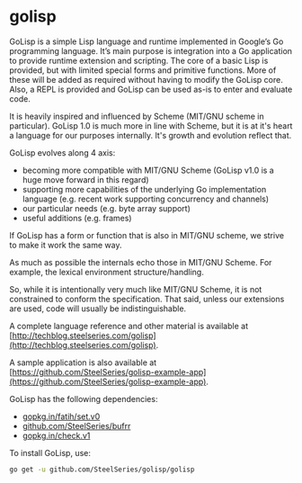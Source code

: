 golisp
======

GoLisp is a simple Lisp language and runtime implemented in Google’s
Go programming language. It’s main purpose is integration into a Go
application to provide runtime extension and scripting. The core of a
basic Lisp is provided, but with limited special forms and primitive
functions. More of these will be added as required without having to
modify the GoLisp core. Also, a REPL is provided and GoLisp can be
used as-is to enter and evaluate code.

It is heavily inspired and influenced by Scheme (MIT/GNU scheme in
particular). GoLisp 1.0 is much more in line with Scheme, but it is at
it's heart a language for our purposes internally. It's growth and
evolution reflect that.

GoLisp evolves along 4 axis:

* becoming more compatible with MIT/GNU Scheme (GoLisp v1.0 is a huge
  move forward in this regard) 
* supporting more capabilities of the underlying Go implementation
  language (e.g. recent work supporting concurrency and channels)
* our particular needs (e.g. byte array support)
* useful additions (e.g. frames)

If GoLisp has a form or function that is also in MIT/GNU scheme, we
strive to make it work the same way.

As much as possible the internals echo those in MIT/GNU Scheme. For
example, the lexical environment structure/handling.

So, while it is intentionally very much like MIT/GNU Scheme, it is not
constrained to conform the specification. That said, unless our
extensions are used, code will usually be indistinguishable.

A complete language reference and other material is available at
[http://techblog.steelseries.com/golisp](http://techblog.steelseries.com/golisp).

A sample application is also available at [https://github.com/SteelSeries/golisp-example-app](https://github.com/SteelSeries/golisp-example-app).

GoLisp has the following dependencies:

* [gopkg.in/fatih/set.v0](gopkg.in/fatih/set.v0)
* [github.com/SteelSeries/bufrr](github.com/SteelSeries/bufrr)
* [gopkg.in/check.v1](gopkg.in/check.v1)

To install GoLisp, use:

```bash
go get -u github.com/SteelSeries/golisp/golisp
```
